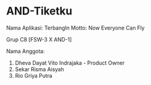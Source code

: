 # AND-Tiketku

Nama Aplikasi: TerbangIn
Motto: Now Everyone Can Fly

Grup C8 [FSW-3 X AND-1]

Nama Anggota:
1. Dheva Dayat Vito Indrajaka - Product Owner
2. Sekar Risma Aisyah
3. Rio Griya Putra
